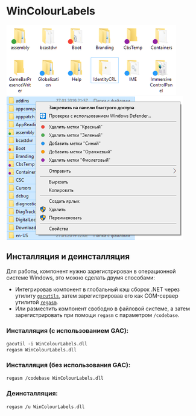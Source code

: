 # WinColourLabels

![IconOverlay](./Docs/iconoverlays.png)
![ContextMenu](./Docs/contextmenu.png)

## Инсталляция и деинсталляция
Для работы, компонент нужно зарегистрирован в операционной системе Windows, это можно сделать двумя способами:

+ Интегрировав компонент в глобальный кэш сборок .NET через утилиту [`gacutils`](https://docs.microsoft.com/ru-ru/dotnet/framework/app-domains/how-to-install-an-assembly-into-the-gac), затем зарегистрировав его как COM-сервер утилитой [`regasm`](https://docs.microsoft.com/ru-ru/dotnet/framework/tools/regasm-exe-assembly-registration-tool).
+ Или разместить компонент свободно в файловой системе, а затем зарегистрировать при помощи `regasm` с параметром `/codebase`.

### Инсталляция (с использованием GAC):
```
gacutil -i WinColourLabels.dll
regasm WinColourLabels.dll
```

### Инсталляция (без использования GAC):
```
regasm /codebase WinColourLabels.dll
```

### Деинсталляция:
```
regasm /u WinColourLabels.dll
```
